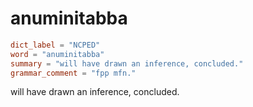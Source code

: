 # anuminitabba

``` toml
dict_label = "NCPED"
word = "anuminitabba"
summary = "will have drawn an inference, concluded."
grammar_comment = "fpp mfn."
```

will have drawn an inference, concluded.

